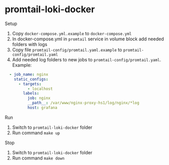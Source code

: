 # promtail-loki-docker

Setup

1. Copy `docker-compose.yml.example` to `docker-compose.yml`
2. In docker-compose.yml in `promtail` service in volume block add needed folders with logs
3. Copy file `promtail-config/promtail.yaml.example` to `promtail-config/promtail.yaml`
4. Add needed log folders to new jobs to `promtail-config/promtail.yaml`. Example:
~~~yaml
  - job_name: nginx
    static_configs:
      - targets:
          - localhost
        labels:
          job: nginx
          __path__: /var/www/nginx-proxy-hs1/log/nginx/*log
          host: grafana
~~~

Run

1. Switch to `promtail-loki-docker`  folder
2. Run command `make up`

Stop

1. Switch to `promtail-loki-docker`  folder
2. Run command `make down`